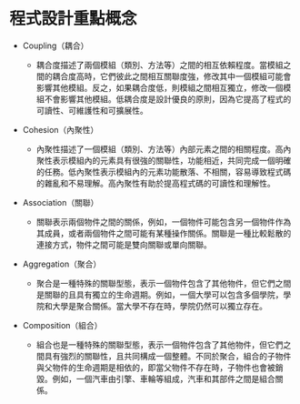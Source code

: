 # 程式設計重點概念
* Coupling（耦合）
    * 耦合度描述了兩個模組（類別、方法等）之間的相互依賴程度。當模組之間的耦合度高時，它們彼此之間相互關聯度強，修改其中一個模組可能會影響其他模組。反之，如果耦合度低，則模組之間相互獨立，修改一個模組不會影響其他模組。低耦合度是設計優良的原則，因為它提高了程式的可讀性、可維護性和可擴展性。
* Cohesion（內聚性）
    * 內聚性描述了一個模組（類別、方法等）內部元素之間的相關程度。高內聚性表示模組內的元素具有很強的關聯性，功能相近，共同完成一個明確的任務。低內聚性表示模組內的元素功能散落、不相關，容易導致程式碼的雜亂和不易理解。高內聚性有助於提高程式碼的可讀性和理解性。
    
* Association（關聯）
    * 關聯表示兩個物件之間的關係，例如，一個物件可能包含另一個物件作為其成員，或者兩個物件之間可能有某種操作關係。關聯是一種比較鬆散的連接方式，物件之間可能是雙向關聯或單向關聯。
* Aggregation（聚合）
    * 聚合是一種特殊的關聯型態，表示一個物件包含了其他物件，但它們之間是關聯的且具有獨立的生命週期。例如，一個大學可以包含多個學院，學院和大學是聚合關係。當大學不存在時，學院仍然可以獨立存在。
* Composition（組合）
    * 組合也是一種特殊的關聯型態，表示一個物件包含了其他物件，但它們之間具有強烈的關聯性，且共同構成一個整體。不同於聚合，組合的子物件與父物件的生命週期是相依的，即當父物件不存在時，子物件也會被銷毀。例如，一個汽車由引擎、車輪等組成，汽車和其部件之間是組合關係。
